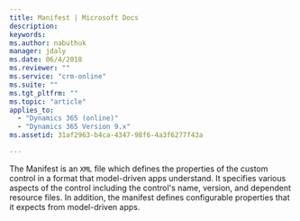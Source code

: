 ```yaml
---
title: Manifest | Microsoft Docs
description: 
keywords:
ms.author: nabuthuk
manager: jdaly
ms.date: 06/4/2018
ms.reviewer: ""
ms.service: "crm-online"
ms.suite: ""
ms.tgt_pltfrm: ""
ms.topic: "article"
applies_to: 
  - "Dynamics 365 (online)"
  - "Dynamics 365 Version 9.x"
ms.assetid: 31af2963-b4ca-4347-98f6-4a3f6277f43a

---
```

The Manifest is an `XML` file which defines the properties of the custom control in a format that model-driven apps understand. It specifies various aspects of the control including the control's name, version, and dependent resource files. In addition, the manifest defines configurable properties that it expects from model-driven apps. 
